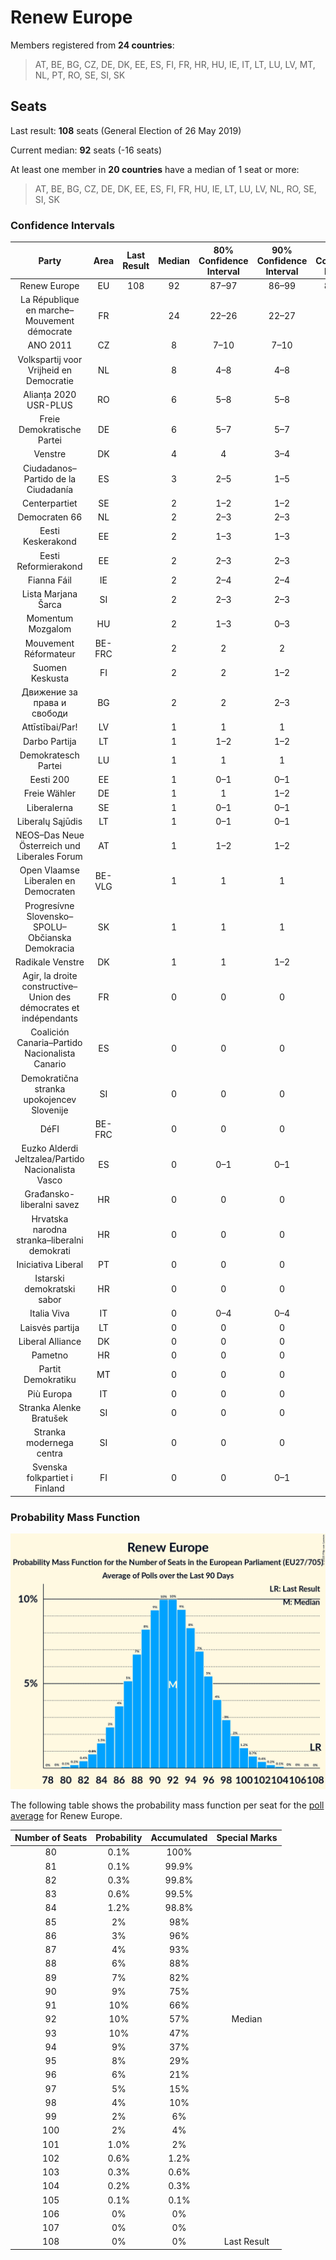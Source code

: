 # Renew Europe

Members registered from **24 countries**:

> AT, BE, BG, CZ, DE, DK, EE, ES, FI, FR, HR, HU, IE, IT, LT, LU, LV, MT, NL, PT, RO, SE, SI, SK

## Seats

Last result: **108** seats (General Election of 26 May 2019)

Current median: **92** seats (-16 seats)

At least one member in **20 countries** have a median of 1 seat or more:

> AT, BE, BG, CZ, DE, DK, EE, ES, FI, FR, HU, IE, LT, LU, LV, NL, RO, SE, SI, SK

### Confidence Intervals

| Party | Area | Last Result | Median | 80% Confidence Interval | 90% Confidence Interval | 95% Confidence Interval | 99% Confidence Interval |
|:-----:|:----:|:-----------:|:------:|:-----------------------:|:-----------------------:|:-----------------------:|:-----------------------:|
| Renew Europe | EU | 108 | 92 | 87–97 | 86–99 | 85–100 | 82–103 |
| La République en marche–Mouvement démocrate | FR | | 24 | 22–26 | 22–27 | 22–27 | 21–28 |
| ANO 2011 | CZ | | 8 | 7–10 | 7–10 | 7–10 | 7–11 |
| Volkspartij voor Vrijheid en Democratie | NL | | 8 | 4–8 | 4–8 | 4–8 | 4–9 |
| Alianța 2020 USR-PLUS | RO | | 6 | 5–8 | 5–8 | 4–8 | 4–9 |
| Freie Demokratische Partei | DE | | 6 | 5–7 | 5–7 | 5–7 | 5–8 |
| Venstre | DK | | 4 | 4 | 3–4 | 3–4 | 3–4 |
| Ciudadanos–Partido de la Ciudadanía | ES | | 3 | 2–5 | 1–5 | 1–5 | 1–5 |
| Centerpartiet | SE | | 2 | 1–2 | 1–2 | 1–2 | 1–2 |
| Democraten 66 | NL | | 2 | 2–3 | 2–3 | 2–3 | 1–3 |
| Eesti Keskerakond | EE | | 2 | 1–3 | 1–3 | 1–3 | 1–3 |
| Eesti Reformierakond | EE | | 2 | 2–3 | 2–3 | 2–3 | 2–3 |
| Fianna Fáil | IE | | 2 | 2–4 | 2–4 | 2–4 | 2–4 |
| Lista Marjana Šarca | SI | | 2 | 2–3 | 2–3 | 2–3 | 2–3 |
| Momentum Mozgalom | HU | | 2 | 1–3 | 0–3 | 0–3 | 0–3 |
| Mouvement Réformateur | BE-FRC | | 2 | 2 | 2 | 2 | 1–2 |
| Suomen Keskusta | FI | | 2 | 2 | 1–2 | 1–2 | 1–2 |
| Движение за права и свободи | BG | | 2 | 2 | 2–3 | 2–3 | 2–3 |
| Attīstībai/Par! | LV | | 1 | 1 | 1 | 1 | 1 |
| Darbo Partija | LT | | 1 | 1–2 | 1–2 | 1–2 | 1–2 |
| Demokratesch Partei | LU | | 1 | 1 | 1 | 1 | 1 |
| Eesti 200 | EE | | 1 | 0–1 | 0–1 | 0–1 | 0–1 |
| Freie Wähler | DE | | 1 | 1 | 1–2 | 1–2 | 0–2 |
| Liberalerna | SE | | 1 | 0–1 | 0–1 | 0–1 | 0–1 |
| Liberalų Sąjūdis | LT | | 1 | 0–1 | 0–1 | 0–1 | 0–2 |
| NEOS–Das Neue Österreich und Liberales Forum | AT | | 1 | 1–2 | 1–2 | 1–2 | 1–2 |
| Open Vlaamse Liberalen en Democraten | BE-VLG | | 1 | 1 | 1 | 1 | 1–2 |
| Progresívne Slovensko–SPOLU–Občianska Demokracia | SK | | 1 | 1 | 1 | 1 | 1 |
| Radikale Venstre | DK | | 1 | 1 | 1–2 | 1–2 | 1–2 |
| Agir, la droite constructive–Union des démocrates et indépendants | FR | | 0 | 0 | 0 | 0 | 0 |
| Coalición Canaria–Partido Nacionalista Canario | ES | | 0 | 0 | 0 | 0 | 0 |
| Demokratična stranka upokojencev Slovenije | SI | | 0 | 0 | 0 | 0 | 0–1 |
| DéFI | BE-FRC | | 0 | 0 | 0 | 0 | 0 |
| Euzko Alderdi Jeltzalea/Partido Nacionalista Vasco | ES | | 0 | 0–1 | 0–1 | 0–1 | 0–1 |
| Građansko-liberalni savez | HR | | 0 | 0 | 0 | 0 | 0 |
| Hrvatska narodna stranka–liberalni demokrati | HR | | 0 | 0 | 0 | 0 | 0 |
| Iniciativa Liberal | PT | | 0 | 0 | 0 | 0 | 0–1 |
| Istarski demokratski sabor | HR | | 0 | 0 | 0 | 0 | 0 |
| Italia Viva | IT | | 0 | 0–4 | 0–4 | 0–5 | 0–5 |
| Laisvės partija | LT | | 0 | 0 | 0 | 0 | 0 |
| Liberal Alliance | DK | | 0 | 0 | 0 | 0 | 0 |
| Pametno | HR | | 0 | 0 | 0 | 0 | 0 |
| Partit Demokratiku | MT | | 0 | 0 | 0 | 0 | 0 |
| Più Europa | IT | | 0 | 0 | 0 | 0 | 0 |
| Stranka Alenke Bratušek | SI | | 0 | 0 | 0 | 0 | 0 |
| Stranka modernega centra | SI | | 0 | 0 | 0 | 0 | 0 |
| Svenska folkpartiet i Finland | FI | | 0 | 0 | 0–1 | 0–1 | 0–1 |

### Probability Mass Function

![Graph with seats probability mass function not yet produced](average-2020-03-31-seats-pmf-reneweurope.png "Seats Probability Mass Function")

The following table shows the probability mass function per seat for the [poll average](average-2020-03-31.html) for Renew Europe.

| Number of Seats | Probability | Accumulated | Special Marks |
|:---------------:|:-----------:|:-----------:|:-------------:|
| 80 | 0.1% | 100% |  |
| 81 | 0.1% | 99.9% |  |
| 82 | 0.3% | 99.8% |  |
| 83 | 0.6% | 99.5% |  |
| 84 | 1.2% | 98.8% |  |
| 85 | 2% | 98% |  |
| 86 | 3% | 96% |  |
| 87 | 4% | 93% |  |
| 88 | 6% | 88% |  |
| 89 | 7% | 82% |  |
| 90 | 9% | 75% |  |
| 91 | 10% | 66% |  |
| 92 | 10% | 57% | Median |
| 93 | 10% | 47% |  |
| 94 | 9% | 37% |  |
| 95 | 8% | 29% |  |
| 96 | 6% | 21% |  |
| 97 | 5% | 15% |  |
| 98 | 4% | 10% |  |
| 99 | 2% | 6% |  |
| 100 | 2% | 4% |  |
| 101 | 1.0% | 2% |  |
| 102 | 0.6% | 1.2% |  |
| 103 | 0.3% | 0.6% |  |
| 104 | 0.2% | 0.3% |  |
| 105 | 0.1% | 0.1% |  |
| 106 | 0% | 0% |  |
| 107 | 0% | 0% |  |
| 108 | 0% | 0% | Last Result |


